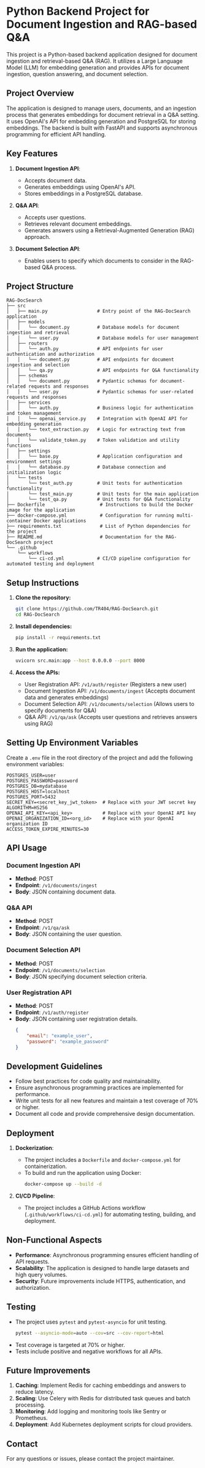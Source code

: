 # Python Backend Project for Document Ingestion and RAG-based Q&A

This project is a Python-based backend application designed for document ingestion and retrieval-based Q&A (RAG). It utilizes a Large Language Model (LLM) for embedding generation and provides APIs for document ingestion, question answering, and document selection.

## Project Overview

The application is designed to manage users, documents, and an ingestion process that generates embeddings for document retrieval in a Q&A setting. It uses OpenAI's API for embedding generation and PostgreSQL for storing embeddings. The backend is built with FastAPI and supports asynchronous programming for efficient API handling.

## Key Features

1. **Document Ingestion API**:
   - Accepts document data.
   - Generates embeddings using OpenAI's API.
   - Stores embeddings in a PostgreSQL database.

2. **Q&A API**:
   - Accepts user questions.
   - Retrieves relevant document embeddings.
   - Generates answers using a Retrieval-Augmented Generation (RAG) approach.

3. **Document Selection API**:
   - Enables users to specify which documents to consider in the RAG-based Q&A process.

## Project Structure

```
RAG-DocSearch
├── src
│   ├── main.py                  # Entry point of the RAG-DocSearch application
│   ├── models
│   │   └── document.py          # Database models for document ingestion and retrieval
│   │   └── user.py              # Database models for user management
│   ├── routers
│   │   └── auth.py              # API endpoints for user authentication and authorization
│   │   └── document.py          # API endpoints for document ingestion and selection
│   │   └── qa.py                # API endpoints for Q&A functionality
│   ├── schemas
│   │   └── document.py          # Pydantic schemas for document-related requests and responses
│   │   └── user.py              # Pydantic schemas for user-related requests and responses
│   ├── services
│   │   └── auth.py              # Business logic for authentication and token management
│   │   └── openai_service.py    # Integration with OpenAI API for embedding generation
│   │   └── text_extraction.py   # Logic for extracting text from documents
│   │   └── validate_token.py    # Token validation and utility functions
│   ├── settings
│   │   └── base.py              # Application configuration and environment settings
│   │   └── database.py          # Database connection and initialization logic
│   └── tests
│       └── test_auth.py         # Unit tests for authentication functionality
│       └── test_main.py         # Unit tests for the main application
│       └── test_qa.py           # Unit tests for Q&A functionality
├── Dockerfile                    # Instructions to build the Docker image for the application
├── docker-compose.yml            # Configuration for running multi-container Docker applications
├── requirements.txt              # List of Python dependencies for the project
├── README.md                     # Documentation for the RAG-DocSearch project
└── .github
    └── workflows
        └── ci-cd.yml            # CI/CD pipeline configuration for automated testing and deployment
```

## Setup Instructions

1. **Clone the repository:**
   ```bash
   git clone https://github.com/TR404/RAG-DocSearch.git
   cd RAG-DocSearch
   ```

2. **Install dependencies:**
   ```bash
   pip install -r requirements.txt
   ```

3. **Run the application:**
   ```bash
   uvicorn src.main:app --host 0.0.0.0 --port 8000
   ```

4. **Access the APIs:**
   - User Registration API: `/v1/auth/register` (Registers a new user)
   - Document Ingestion API: `/v1/documents/ingest` (Accepts document data and generates embeddings)
   - Document Selection API: `/v1/documents/selection` (Allows users to specify documents for Q&A)
   - Q&A API: `/v1/qa/ask` (Accepts user questions and retrieves answers using RAG)

## Setting Up Environment Variables

Create a `.env` file in the root directory of the project and add the following environment variables:

```properties
POSTGRES_USER=user
POSTGRES_PASSWORD=password
POSTGRES_DB=mydatabase
POSTGRES_HOST=localhost
POSTGRES_PORT=5432
SECRET_KEY=<secret_key_jwt_token>  # Replace with your JWT secret key
ALGORITHM=HS256
OPENAI_API_KEY=<api_key>           # Replace with your OpenAI API key
OPENAI_ORGANIZATION_ID=<org_id>    # Replace with your OpenAI organization ID
ACCESS_TOKEN_EXPIRE_MINUTES=30
```

## API Usage

### **Document Ingestion API**
- **Method**: POST
- **Endpoint**: `/v1/documents/ingest`
- **Body**: JSON containing document data.

### **Q&A API**
- **Method**: POST
- **Endpoint**: `/v1/qa/ask`
- **Body**: JSON containing the user question.

### **Document Selection API**
- **Method**: POST
- **Endpoint**: `/v1/documents/selection`
- **Body**: JSON specifying document selection criteria.

### **User Registration API**
- **Method**: POST
- **Endpoint**: `/v1/auth/register`
- **Body**: JSON containing user registration details.
  ```json
  {
      "email": "example_user",
      "password": "example_password"
  }
  ```

## Development Guidelines

- Follow best practices for code quality and maintainability.
- Ensure asynchronous programming practices are implemented for performance.
- Write unit tests for all new features and maintain a test coverage of 70% or higher.
- Document all code and provide comprehensive design documentation.

## Deployment

1. **Dockerization**:
   - The project includes a `Dockerfile` and `docker-compose.yml` for containerization.
   - To build and run the application using Docker:
     ```bash
     docker-compose up --build -d
     ```

2. **CI/CD Pipeline**:
   - The project includes a GitHub Actions workflow (`.github/workflows/ci-cd.yml`) for automating testing, building, and deployment.

## Non-Functional Aspects

- **Performance**: Asynchronous programming ensures efficient handling of API requests.
- **Scalability**: The application is designed to handle large datasets and high query volumes.
- **Security**: Future improvements include HTTPS, authentication, and authorization.

## Testing

- The project uses `pytest` and `pytest-asyncio` for unit testing.
   ```bash 
   pytest --asyncio-mode=auto --cov=src --cov-report=html 
   ```
- Test coverage is targeted at 70% or higher.
- Tests include positive and negative workflows for all APIs.

## Future Improvements

1. **Caching**: Implement Redis for caching embeddings and answers to reduce latency.
2. **Scaling**: Use Celery with Redis for distributed task queues and batch processing.
3. **Monitoring**: Add logging and monitoring tools like Sentry or Prometheus.
4. **Deployment**: Add Kubernetes deployment scripts for cloud providers.

## Contact

For any questions or issues, please contact the project maintainer.